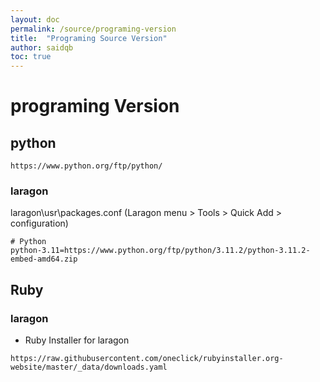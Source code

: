 ```yaml
---
layout: doc
permalink: /source/programing-version
title:  "Programing Source Version"
author: saidqb
toc: true
---
```


# programing Version


## python 
```
https://www.python.org/ftp/python/
```

### laragon

laragon\usr\packages.conf (Laragon menu > Tools > Quick Add > configuration)

```
# Python
python-3.11=https://www.python.org/ftp/python/3.11.2/python-3.11.2-embed-amd64.zip
```

## Ruby 

### laragon

- Ruby Installer for laragon 
```
https://raw.githubusercontent.com/oneclick/rubyinstaller.org-website/master/_data/downloads.yaml
```
